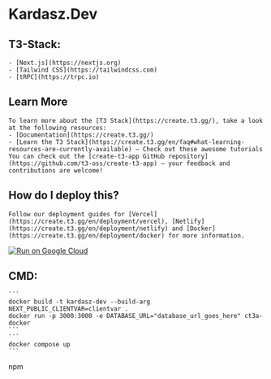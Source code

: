 # Kardasz.Dev

## T3-Stack:

    - [Next.js](https://nextjs.org)
    - [Tailwind CSS](https://tailwindcss.com)
    - [tRPC](https://trpc.io)

## Learn More

    To learn more about the [T3 Stack](https://create.t3.gg/), take a look at the following resources:
    - [Documentation](https://create.t3.gg/)
    - [Learn the T3 Stack](https://create.t3.gg/en/faq#what-learning-resources-are-currently-available) — Check out these awesome tutorials
    You can check out the [create-t3-app GitHub repository](https://github.com/t3-oss/create-t3-app) — your feedback and contributions are welcome!

## How do I deploy this?

    Follow our deployment guides for [Vercel](https://create.t3.gg/en/deployment/vercel), [Netlify](https://create.t3.gg/en/deployment/netlify) and [Docker](https://create.t3.gg/en/deployment/docker) for more information.

[![Run on Google Cloud](https://deploy.cloud.run/button.svg)](https://deploy.cloud.run)

## CMD:

    ```
    docker build -t kardasz-dev --build-arg NEXT_PUBLIC_CLIENTVAR=clientvar .
    docker run -p 3000:3000 -e DATABASE_URL="database_url_goes_here" ct3a-docker
    ```
    ```
    docker compose up
    ```

npm
